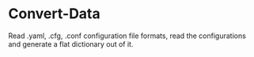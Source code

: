 # Convert-Data
Read .yaml, .cfg, .conf configuration file formats, read the configurations and generate a flat dictionary out of it.
